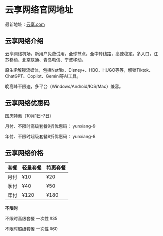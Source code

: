 # 云享网络官网地址

最新地址：[云享.com](https://url.gogogomiao.one/QYTN)

## 云享网络介绍

云享网络机场，新用户免费试用，全球节点，全中转线路，高速稳定。多入口，江苏移动、北京联通、青岛电信、宁波移动。

原生IP解锁流媒体，包括Netflix、Disney+、HBO、HUGO等等，解锁Tiktok、ChatGPT、Copilot、Gemini等AI工具。

晚高峰不限速，多平台（Windows/Android/IOS/Mac）兼容。

## 云享网络优惠码

国庆特惠（10月1日-7日）

月付、不限时高级套餐9折优惠码： yunxiang-9

年付、不限时超级套餐8折优惠码： yunxiang-8

## 云享网络价格

|套餐|轻量套餐|特惠套餐|
|----|----|----|
|月付|¥10|¥20|
|季付|¥40|¥50|
|年付|¥120|¥180|

**不限时**

不限时高级套餐 一次性 ¥35

不限时超级套餐 一次性 ¥60

